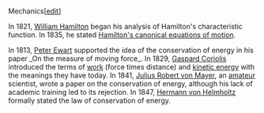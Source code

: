 ###
Mechanics[[edit](/w/index.php?title=History\_of\_physics&action=edit&section=18
"Edit section: Mechanics")]

In 1821, [William Hamilton](/wiki/William\_Rowan\_Hamilton "William Rowan
Hamilton") began his analysis of Hamilton's characteristic function. In 1835,
he stated [Hamilton's canonical equations of
motion](/wiki/Hamiltonian\_mechanics "Hamiltonian mechanics").

In 1813, [Peter Ewart](/wiki/Peter\_Ewart "Peter Ewart") supported the idea of
the conservation of energy in his paper \_On the measure of moving force\_. In
1829, [Gaspard Coriolis](/wiki/Gaspard-Gustave\_Coriolis "Gaspard-Gustave
Coriolis") introduced the terms of [work](/wiki/Work\_\(physics\) "Work
\(physics\)") (force times distance) and [kinetic energy](/wiki/Kinetic\_energy
"Kinetic energy") with the meanings they have today. In 1841, [Julius Robert
von Mayer](/wiki/Julius\_Robert\_von\_Mayer "Julius Robert von Mayer"), an
[amateur](/wiki/Amateur "Amateur") scientist, wrote a paper on the
conservation of energy, although his lack of academic training led to its
rejection. In 1847, [Hermann von Helmholtz](/wiki/Hermann\_von\_Helmholtz
"Hermann von Helmholtz") formally stated the law of conservation of energy.

